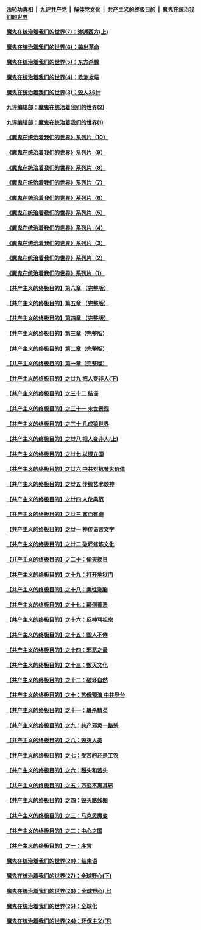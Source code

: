 

####  [法轮功真相](../../../../basic/blob/master/README.md?t=09210202) &nbsp;|&nbsp; [九评共产党](../../../../9ping.md/blob/master/README.md?t=09210202) &nbsp;|&nbsp; [解体党文化](../../../../jtdwh.md/blob/master/README.md?t=09210202)  &nbsp;|&nbsp; [共产主义的终极目的](../../../../gczydzjmd.md/blob/master/README.md?t=09210202) &nbsp;|&nbsp; [魔鬼在统治我们的世界](../../../../mgztzwmdsj.md/blob/master/README.md?t=09210202) 

#### [魔鬼在统治着我们的世界(7)：渗透西方(上)](../pages/nsc422/n10426013.md?t=09210202) 

#### [魔鬼在统治着我们的世界(6)：输出革命](../pages/nsc422/n10421536.md?t=09210202) 

#### [魔鬼在统治着我们的世界(5)：东方杀戮](../pages/nsc422/n10417707.md?t=09210202) 

#### [魔鬼在统治着我们的世界(4)：欧洲发端](../pages/nsc422/n10414890.md?t=09210202) 

#### [魔鬼在统治着我们的世界(3)：毁人36计](../pages/nsc422/n10411583.md?t=09210202) 

#### [九评编辑部：魔鬼在统治着我们的世界(2)](../pages/nsc422/n10410036.md?t=09210202) 

#### [九评编辑部：魔鬼在统治着我们的世界(1)](../pages/nsc422/n10406825.md?t=09210202) 

#### [《魔鬼在统治着我们的世界》系列片（10）](../pages/nsc422/n12292670.md?t=09210202) 

#### [《魔鬼在统治着我们的世界》系列片（9）](../pages/nsc422/n12290859.md?t=09210202) 

#### [《魔鬼在统治着我们的世界》系列片（8）](../pages/nsc422/n12287445.md?t=09210202) 

#### [《魔鬼在统治着我们的世界》系列片（7）](../pages/nsc422/n12283425.md?t=09210202) 

#### [《魔鬼在统治着我们的世界》系列片（6）](../pages/nsc422/n12282314.md?t=09210202) 

#### [《魔鬼在统治着我们的世界》系列片（5）](../pages/nsc422/n12281419.md?t=09210202) 

#### [《魔鬼在统治着我们的世界》系列片（4）](../pages/nsc422/n12274024.md?t=09210202) 

#### [《魔鬼在统治着我们的世界》系列片（3）](../pages/nsc422/n12271322.md?t=09210202) 

#### [《魔鬼在统治着我们的世界》系列片（2）](../pages/nsc422/n12269049.md?t=09210202) 

#### [《魔鬼在统治着我们的世界》系列片（1）](../pages/nsc422/n12267575.md?t=09210202) 

#### [【共产主义的终极目的】第六章 （完整版）](../pages/nsc422/n11428913.md?t=09210202) 

#### [【共产主义的终极目的】第五章 （完整版）](../pages/nsc422/n11428912.md?t=09210202) 

#### [【共产主义的终极目的】第四章 （完整版）](../pages/nsc422/n11428907.md?t=09210202) 

#### [【共产主义的终极目的】第三章（完整版）](../pages/nsc422/n11428848.md?t=09210202) 

#### [【共产主义的终极目的】第二章（完整版）](../pages/nsc422/n11428831.md?t=09210202) 

#### [【共产主义的终极目的】第一章（完整版）](../pages/nsc422/n11417651.md?t=09210202) 

#### [【共产主义的终极目的】之廿九 把人变非人(下)](../pages/nsc422/n11344140.md?t=09210202) 

#### [【共产主义的终极目的】之三十二 结语](../pages/nsc422/n11360535.md?t=09210202) 

#### [【共产主义的终极目的】之三十一 末世景观](../pages/nsc422/n11351129.md?t=09210202) 

#### [【共产主义的终极目的】之三十 几成狼世界](../pages/nsc422/n11348280.md?t=09210202) 

#### [【共产主义的终极目的】之廿八 把人变非人(上)](../pages/nsc422/n11340492.md?t=09210202) 

#### [【共产主义的终极目的】之廿七 以恨立国](../pages/nsc422/n11336944.md?t=09210202) 

#### [【共产主义的终极目的】之廿六 中共对抗普世价值](../pages/nsc422/n11324785.md?t=09210202) 

#### [【共产主义的终极目的】之廿五 传统艺术颂神](../pages/nsc422/n11296396.md?t=09210202) 

#### [【共产主义的终极目的】之廿四 人伦典范](../pages/nsc422/n11296397.md?t=09210202) 

#### [【共产主义的终极目的】之廿三 富而有德](../pages/nsc422/n11283598.md?t=09210202) 

#### [【共产主义的终极目的】之廿一 神传语言文字](../pages/nsc422/n11263265.md?t=09210202) 

#### [【共产主义的终极目的】之廿二 破坏修炼文化](../pages/nsc422/n11245728.md?t=09210202) 

#### [【共产主义的终极目的】之二十：偷天换日](../pages/nsc422/n11238846.md?t=09210202) 

#### [【共产主义的终极目的】之十九：打开地狱门](../pages/nsc422/n11206376.md?t=09210202) 

#### [【共产主义的终极目的】之十八：柔性洗脑](../pages/nsc422/n11199994.md?t=09210202) 

#### [【共产主义的终极目的】之十七：颠倒善恶](../pages/nsc422/n11179782.md?t=09210202) 

#### [【共产主义的终极目的】之十六：反神骂祖宗](../pages/nsc422/n11166798.md?t=09210202) 

#### [【共产主义的终极目的】之十五：毁人不倦](../pages/nsc422/n11166792.md?t=09210202) 

#### [【共产主义的终极目的】之十四：邪恶之最](../pages/nsc422/n11150249.md?t=09210202) 

#### [【共产主义的终极目的】之十三：毁灭文化](../pages/nsc422/n11135227.md?t=09210202) 

#### [【共产主义的终极目的】之十二：破坏自然](../pages/nsc422/n11135214.md?t=09210202) 

#### [【共产主义的终极目的】之十：苏俄预演 中共登台](../pages/nsc422/n11118424.md?t=09210202) 

#### [【共产主义的终极目的】之十一：屠杀精英](../pages/nsc422/n11118442.md?t=09210202) 

#### [【共产主义的终极目的】之九：共产邪灵一路杀](../pages/nsc422/n11114139.md?t=09210202) 

#### [【共产主义的终极目的】之八：毁灭人类](../pages/nsc422/n11108503.md?t=09210202) 

#### [【共产主义的终极目的】之七：受苦的还是工农](../pages/nsc422/n11101809.md?t=09210202) 

#### [【共产主义的终极目的】之六：甜头和苦头](../pages/nsc422/n11096971.md?t=09210202) 

#### [【共产主义的终极目的】之五：万变不离其邪](../pages/nsc422/n11091285.md?t=09210202) 

#### [【共产主义的终极目的】之四：毁灭路线图](../pages/nsc422/n11086284.md?t=09210202) 

#### [【共产主义的终极目的】之三：马克思魔变](../pages/nsc422/n11061941.md?t=09210202) 

#### [【共产主义的终极目的】之二：中心之国](../pages/nsc422/n11047728.md?t=09210202) 

#### [【共产主义的终极目的】之一：序言](../pages/nsc422/n11086077.md?t=09210202) 

#### [魔鬼在统治着我们的世界(28)：结束语](../pages/nsc422/n10936246.md?t=09210202) 

#### [魔鬼在统治着我们的世界(27)：全球野心(下)](../pages/nsc422/n10928319.md?t=09210202) 

#### [魔鬼在统治着我们的世界(26)：全球野心(上)](../pages/nsc422/n10900318.md?t=09210202) 

#### [魔鬼在统治着我们的世界(25)：全球化](../pages/nsc422/n10788205.md?t=09210202) 

#### [魔鬼在统治着我们的世界(24)：环保主义(下)](../pages/nsc422/n10695307.md?t=09210202) 

